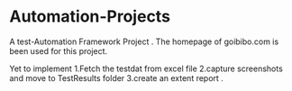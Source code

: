 # Automation-Projects
A test-Automation Framework Project  .
The homepage of goibibo.com is been used for this project.

Yet to implement
1.Fetch the testdat from excel file
2.capture screenshots and move to TestResults folder
3.create an extent report .

